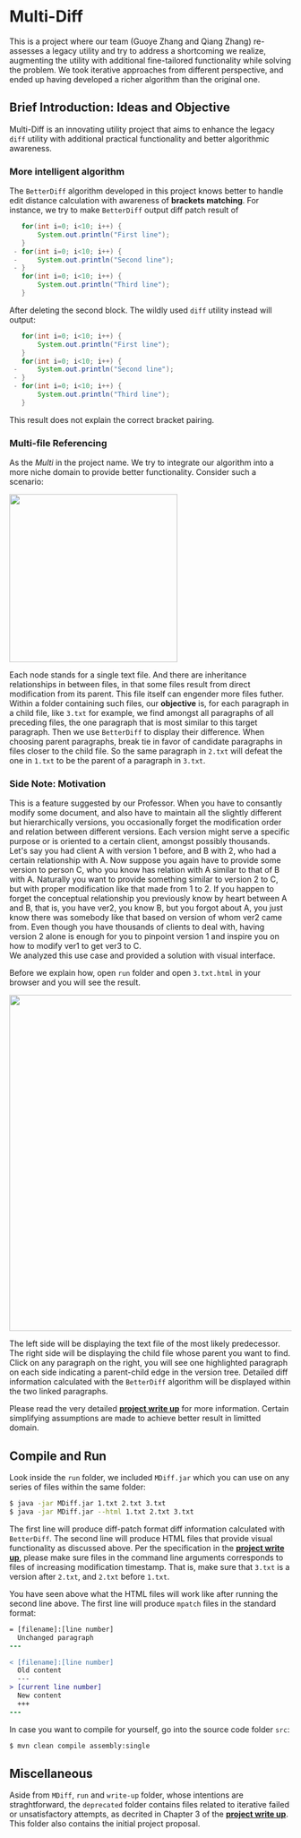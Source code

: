# Multi-Diff

This is a project where our team (Guoye Zhang and Qiang Zhang) re-assesses a legacy utility and try to address a shortcoming we realize, augmenting the utility with additional fine-tailored functionality while solving the problem. We took iterative approaches from different perspective, and ended up having developed a richer algorithm than the original one.

## Brief Introduction: Ideas and Objective
Multi-Diff is an innovating utility project that aims to enhance the legacy `diff` utility with additional practical functionality and better algorithmic awareness.   
### More intelligent algorithm
 The `BetterDiff` algorithm developed in this project knows better to handle edit distance calculation with awareness of **brackets matching**. For instance, we try to make `BetterDiff` output diff patch result of
```java
   for(int i=0; i<10; i++) {
       System.out.println("First line");
   }
 - for(int i=0; i<10; i++) {
 -     System.out.println("Second line");
 - }
   for(int i=0; i<10; i++) {
       System.out.println("Third line");
   }
```
After deleting the second block. The wildly used `diff` utility instead will output:
```java
   for(int i=0; i<10; i++) {
       System.out.println("First line");
   }
   for(int i=0; i<10; i++) {
 -     System.out.println("Second line");
 - }
 - for(int i=0; i<10; i++) {
       System.out.println("Third line");
   }
```
This result does not explain the correct bracket pairing. 
### Multi-file Referencing
As the *Multi* in the project name. We try to integrate our algorithm into a more niche domain to provide better functionality. Consider such a scenario: 

<img src="https://www.dropbox.com/s/pni6ojruwl4nn25/Screenshot%202018-02-19%2019.03.13.png?raw=1" width="300">

Each node stands for a single text file. And there are inheritance relationships in between files, in that some files result from direct modification from its parent. This file itself can engender more files futher. Within a folder containing such files, our **objective** is, for each paragraph in a child file, like `3.txt` for example, we find amongst all paragraphs of all preceding files, the one paragraph that is most similar to this target paragraph. Then we use `BetterDiff` to display their difference. When choosing parent paragraphs, break tie in favor of candidate paragraphs in files closer to the child file. So the same paragraph in `2.txt` will defeat the one in `1.txt` to be the parent of a paragraph in `3.txt`.

### Side Note: Motivation
This is a feature suggested by our Professor. When you have to consantly modify some document, and also have to maintain all the slightly different but hierarchically versions, you occasionally forget the modification order and relation between different versions. Each version might serve a specific purpose or is oriented to a certain client, amongst possibly thousands.   
Let's say you had client A with version 1 before, and B with 2, who had a certain relationship with A. Now suppose you again have to provide some version to person C, who you know has relation with A similar to that of B with A. Naturally you want to provide something similar to version 2 to C, but with proper modification like that made from 1 to 2. If you happen to forget the conceptual relationship you previously know by heart between A and B, that is, you have ver2, you know B, but you forgot about A, you just know there was somebody like that based on version of whom ver2 came from. Even though you have thousands of clients to deal with, having version 2 alone is enough for you to pinpoint version 1 and inspire you on how to modify ver1 to get ver3 to C.  
We analyzed this use case and provided a solution with visual interface. 

Before we explain how, open `run` folder and open `3.txt.html` in your browser and you will see the result. 

<img src="https://www.dropbox.com/s/6fv86tys7cfcubk/Screenshot%202018-02-19%2019.26.35.png?raw=1" width="600">

The left side will be displaying the text file of the most likely predecessor. The right side will be displaying the child file whose parent you want to find. Click on any paragraph on the right, you will see one highlighted paragraph on each side indicating a parent-child edge in the version tree. Detailed diff information calculated with the `BetterDiff` algorithm will be displayed within the two linked paragraphs.  

Please read the very detailed [**project write up**](write-up/writeup.pdf) for more information. Certain simplifying assumptions are made to achieve better result in limitted domain.

## Compile and Run
Look inside the `run` folder, we included `MDiff.jar` which you can use on any series of files within the same folder:
```bash
$ java -jar MDiff.jar 1.txt 2.txt 3.txt
$ java -jar MDiff.jar --html 1.txt 2.txt 3.txt
```
The first line will produce diff-patch format diff information calculated with `BetterDiff`. The second line will produce HTML files that provide visual functionality as discussed above. Per the specification in the [**project write up**](write-up/writeup.pdf), please make sure files in the command line arguments corresponds to files of increasing modification timestamp. That is, make sure that `3.txt` is a version after `2.txt`, and `2.txt` before `1.txt`.  

You have seen above what the HTML files will work like after running the second line above. The first line will produce `mpatch` files in the standard format:
```diff
= [filename]:[line number]
  Unchanged paragraph
---

< [filename]:[line number]
  Old content
  ---
> [current line number]
  New content
  +++
---
```

In case you want to compile for yourself, go into the source code folder `src`:
```bash
$ mvn clean compile assembly:single
```

## Miscellaneous
Aside from `MDiff`, `run` and `write-up` folder, whose intentions are straghtforward, the `deprecated` folder contains files related to iterative failed or unsatisfactory attempts, as decrited in Chapter 3 of the [**project write up**](write-up/writeup.pdf). This folder also contains the initial project proposal. 
